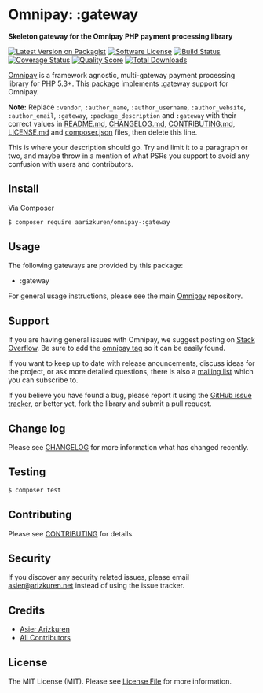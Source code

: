 # Omnipay: :gateway

**Skeleton gateway for the Omnipay PHP payment processing library**

[![Latest Version on Packagist](https://img.shields.io/packagist/v/aarizkuren/omnipay-:gateway.svg?style=flat-square)](https://packagist.org/packages/aarizkuren/omnipay-:gateway)
[![Software License](https://img.shields.io/badge/license-MIT-brightgreen.svg?style=flat-square)](LICENSE.md)
[![Build Status](https://img.shields.io/travis/aarizkuren/omnipay-:gateway/master.svg?style=flat-square)](https://travis-ci.org/aarizkuren/omnipay-:gateway)
[![Coverage Status](https://img.shields.io/scrutinizer/coverage/g/aarizkuren/omnipay-:gateway.svg?style=flat-square)](https://scrutinizer-ci.com/g/aarizkuren/omnipay-:gateway/code-structure)
[![Quality Score](https://img.shields.io/scrutinizer/g/aarizkuren/omnipay-:gateway.svg?style=flat-square)](https://scrutinizer-ci.com/g/aarizkuren/omnipay-:gateway)
[![Total Downloads](https://img.shields.io/packagist/dt/aarizkuren/omnipay-:gateway.svg?style=flat-square)](https://packagist.org/packages/aarizkuren/omnipay-:gateway)


[Omnipay](https://github.com/thephpleague/omnipay) is a framework agnostic, multi-gateway payment
processing library for PHP 5.3+. This package implements :gateway support for Omnipay.

**Note:** Replace `:vendor`, `:author_name`, `:author_username`, `:author_website`, `:author_email`, `:gateway`, `:package_description` and `:gateway` with their correct values in [README.md](README.md), [CHANGELOG.md](CHANGELOG.md), [CONTRIBUTING.md](CONTRIBUTING.md), [LICENSE.md](LICENSE.md) and [composer.json](composer.json) files, then delete this line.

This is where your description should go. Try and limit it to a paragraph or two, and maybe throw in a mention of what
PSRs you support to avoid any confusion with users and contributors.

## Install

Via Composer

``` bash
$ composer require aarizkuren/omnipay-:gateway
```

## Usage

The following gateways are provided by this package:

 * :gateway

For general usage instructions, please see the main [Omnipay](https://github.com/thephpleague/omnipay) repository.

## Support

If you are having general issues with Omnipay, we suggest posting on
[Stack Overflow](http://stackoverflow.com/). Be sure to add the
[omnipay tag](http://stackoverflow.com/questions/tagged/omnipay) so it can be easily found.

If you want to keep up to date with release anouncements, discuss ideas for the project,
or ask more detailed questions, there is also a [mailing list](https://groups.google.com/forum/#!forum/omnipay) which
you can subscribe to.

If you believe you have found a bug, please report it using the [GitHub issue tracker](https://github.com/aarizkuren/omnipay-:gateway/issues),
or better yet, fork the library and submit a pull request.

## Change log

Please see [CHANGELOG](CHANGELOG.md) for more information what has changed recently.

## Testing

``` bash
$ composer test
```

## Contributing

Please see [CONTRIBUTING](CONTRIBUTING.md) for details.

## Security

If you discover any security related issues, please email asier@arizkuren.net instead of using the issue tracker.

## Credits

- [Asier Arizkuren](https://github.com/aarizkuren)
- [All Contributors](../../contributors)

## License

The MIT License (MIT). Please see [License File](LICENSE.md) for more information.
